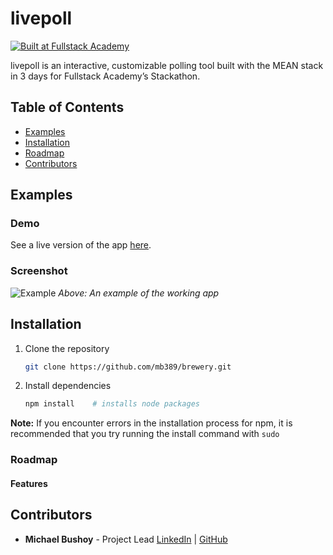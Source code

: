 # livepoll

[![Built at Fullstack Academy](https://img.shields.io/badge/Built%20at-Fullstack%20Academy-red.svg?style=round-square)](http://fullstackacademy.com)

livepoll is an interactive, customizable polling tool built with the MEAN stack in 3 days for Fullstack Academy’s Stackathon.

## Table of Contents

- [Examples](#examples)
- [Installation](#installation)
- [Roadmap](#roadmap)
- [Contributors](#contributors)

## Examples
### Demo

See a live version of the app [here](http://shielded-stream-27779.herokuapp.com/).

### Screenshot

![Example]()
_Above: An example of the working app_

## Installation

1. Clone the repository

	```bash
	git clone https://github.com/mb389/brewery.git
	```
2.	Install dependencies

	```bash
	npm install    # installs node packages
	```

__Note:__ If you encounter errors in the installation process for npm, it is recommended that you try running the install command with `sudo`

### Roadmap

#### Features

## Contributors
* __Michael Bushoy__ - Project Lead [LinkedIn](https://www.linkedin.com/in/michaelbushoy) | [GitHub](https://github.com/mb389)
